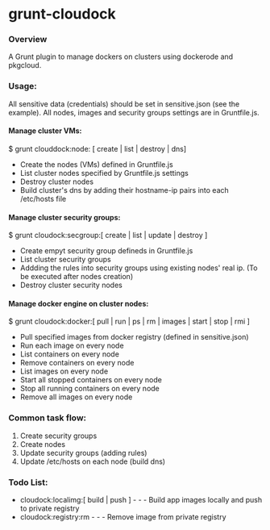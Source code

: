 # grunt-cloudock

### Overview
A Grunt plugin to manage dockers on clusters using dockerode and pkgcloud.

### Usage:

All sensitive data (credentials) should be set in sensitive.json (see the example).
All nodes, images and security groups settings are in Gruntfile.js.

#### Manage cluster VMs:
$ grunt clouddock:node: [ create | list | destroy | dns]

 - Create the nodes (VMs) defined in Gruntfile.js
 - List cluster nodes specified by Gruntfile.js settings
 - Destroy cluster nodes
 - Build cluster's dns by adding their hostname-ip pairs into each /etc/hosts file

#### Manage cluster security groups:
$ grunt cloudock:secgroup:[ create | list | update | destroy ]

 - Create empyt security group defineds in Gruntfile.js
 - List cluster security groups
 - Addding the rules into security groups using existing nodes' real ip. (To be executed after nodes creation)
 - Destroy cluster security nodes

#### Manage docker engine on cluster nodes:
$ grunt cloudock:docker:[ pull | run | ps | rm | images | start | stop | rmi ]

 - Pull specified images from docker registry (defined in sensitive.json)
 - Run each image on every node
 - List containers on every node
 - Remove containers on every node
 - List images on every node
 - Start all stopped containers on every node
 - Stop all running containers on every node 
 - Remove all images on every node

### Common task flow:
 1. Create security groups
 2. Create nodes
 3. Update security groups (adding rules)
 4. Update /etc/hosts on each node (build dns)

### Todo List:
 - cloudock:localimg:[ build | push ]  - - - Build app images locally and push to private registry
 - cloudock:registry:rm  - - - Remove image from private registry
